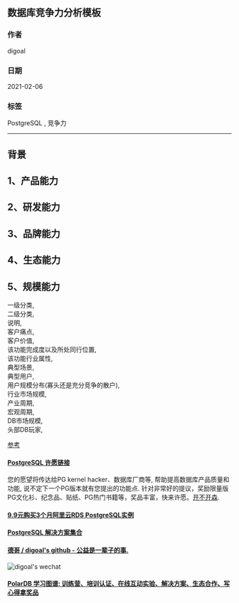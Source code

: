 ## 数据库竞争力分析模板  
  
### 作者  
digoal  
  
### 日期  
2021-02-06   
  
### 标签  
PostgreSQL , 竞争力  
  
----  
  
## 背景  
  
## 1、产品能力  
## 2、研发能力  
## 3、品牌能力  
## 4、生态能力  
## 5、规模能力  
  
一级分类,   
二级分类,   
说明,   
客户痛点,   
客户价值,   
该功能完成度以及所处同行位置,    
该功能行业属性,   
典型场景,   
典型用户,   
用户规模分布(寡头还是充分竞争的散户),   
行业市场规模,   
产业周期,   
宏观周期,   
DB市场规模,   
头部DB玩家,    
  
  
[参考](../sec/.swot)  
  
  
#### [PostgreSQL 许愿链接](https://github.com/digoal/blog/issues/76 "269ac3d1c492e938c0191101c7238216")
您的愿望将传达给PG kernel hacker、数据库厂商等, 帮助提高数据库产品质量和功能, 说不定下一个PG版本就有您提出的功能点. 针对非常好的提议，奖励限量版PG文化衫、纪念品、贴纸、PG热门书籍等，奖品丰富，快来许愿。[开不开森](https://github.com/digoal/blog/issues/76 "269ac3d1c492e938c0191101c7238216").  
  
  
#### [9.9元购买3个月阿里云RDS PostgreSQL实例](https://www.aliyun.com/database/postgresqlactivity "57258f76c37864c6e6d23383d05714ea")
  
  
#### [PostgreSQL 解决方案集合](https://yq.aliyun.com/topic/118 "40cff096e9ed7122c512b35d8561d9c8")
  
  
#### [德哥 / digoal's github - 公益是一辈子的事.](https://github.com/digoal/blog/blob/master/README.md "22709685feb7cab07d30f30387f0a9ae")
  
  
![digoal's wechat](../pic/digoal_weixin.jpg "f7ad92eeba24523fd47a6e1a0e691b59")
  
  
#### [PolarDB 学习图谱: 训练营、培训认证、在线互动实验、解决方案、生态合作、写心得拿奖品](https://www.aliyun.com/database/openpolardb/activity "8642f60e04ed0c814bf9cb9677976bd4")
  
